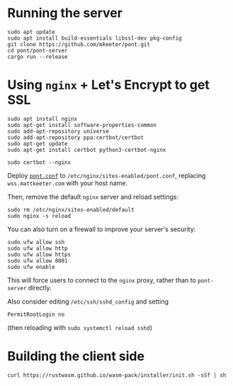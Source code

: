 # Running the server
```
sudo apt update
sudo apt install build-essentials libssl-dev pkg-config
git clone https://github.com/mkeeter/pont.git
cd pont/pont-server
cargo run --release
```

# Using `nginx` + Let's Encrypt to get SSL
```
sudo apt install nginx
sudo apt-get install software-properties-common
sudo add-apt-repository universe
sudo add-apt-repository ppa:certbot/certbot
sudo apt-get update
sudo apt-get install certbot python3-certbot-nginx

sudo certbot --nginx
```

Deploy [`pont.conf`](/pont-server/pont.conf) to `/etc/nginx/sites-enabled/pont.conf`,
replacing `wss.mattkeeter.com` with your host name.

Then, remove the default `nginx` server and reload settings:

```
sudo rm /etc/nginx/sites-enabled/default
sudo nginx -s reload
```

You can also turn on a firewall to improve your server's security:

```
sudo ufw allow ssh
sudo ufw allow http
sudo ufw allow https
sudo ufw allow 8081
sudo ufw enable
```

This will force users to connect to the `nginx` proxy,
rather than to `pont-server` directly.

Also consider editing `/etc/ssh/sshd_config` and setting
```
PermitRootLogin no
```
(then reloading with `sudo systemctl reload sshd`)

# Building the client side
```
curl https://rustwasm.github.io/wasm-pack/installer/init.sh -sSf | sh
```

